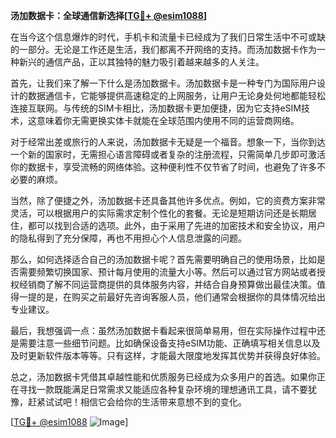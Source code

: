 **汤加数据卡：全球通信新选择[[TG💪+ @esim1088](https://t.me/s/esim1088)]**

在当今这个信息爆炸的时代，手机卡和流量卡已经成为了我们日常生活中不可或缺的一部分。无论是工作还是生活，我们都离不开网络的支持。而汤加数据卡作为一种新兴的通信产品，正以其独特的魅力吸引着越来越多的人关注。

首先，让我们来了解一下什么是汤加数据卡。汤加数据卡是一种专门为国际用户设计的数据通信卡，它能够提供高速稳定的上网服务，让用户无论身处何地都能轻松连接互联网。与传统的SIM卡相比，汤加数据卡更加便捷，因为它支持eSIM技术，这意味着你无需更换实体卡就能在全球范围内使用不同的运营商网络。

对于经常出差或旅行的人来说，汤加数据卡无疑是一个福音。想象一下，当你到达一个新的国家时，无需担心语言障碍或者复杂的注册流程，只需简单几步即可激活你的数据卡，享受流畅的网络体验。这种便利性不仅节省了时间，也避免了许多不必要的麻烦。

当然，除了便捷之外，汤加数据卡还具备其他许多优点。例如，它的资费方案非常灵活，可以根据用户的实际需求定制个性化的套餐。无论是短期访问还是长期居住，都可以找到合适的选项。此外，由于采用了先进的加密技术和安全协议，用户的隐私得到了充分保障，再也不用担心个人信息泄露的问题。

那么，如何选择适合自己的汤加数据卡呢？首先需要明确自己的使用场景，比如是否需要频繁切换国家、预计每月使用的流量大小等。然后可以通过官方网站或者授权经销商了解不同运营商提供的具体服务内容，并结合自身预算做出最佳决策。值得一提的是，在购买之前最好先咨询客服人员，他们通常会根据你的具体情况给出专业建议。

最后，我想强调一点：虽然汤加数据卡看起来很简单易用，但在实际操作过程中还是需要注意一些细节问题。比如确保设备支持eSIM功能、正确填写相关信息以及及时更新软件版本等等。只有这样，才能最大限度地发挥其优势并获得良好体验。

总之，汤加数据卡凭借其卓越性能和优质服务已经成为众多用户的首选。如果你正在寻找一款既能满足日常需求又能适应各种复杂环境的理想通讯工具，请不要犹豫，赶紧试试吧！相信它会给你的生活带来意想不到的变化。

[[TG💪+ @esim1088](https://t.me/s/esim1088) ![Image](https://i.postimg.cc/4NQfJmqS/Snipaste-2025-05-13-00-14-12.png)]
